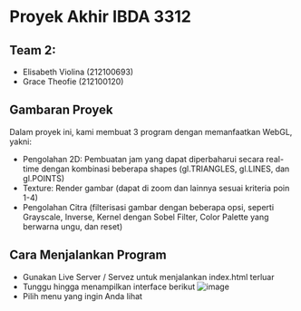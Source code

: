 # Proyek Akhir IBDA 3312
## Team 2:
- Elisabeth Violina (212100693)
- Grace Theofie (212100120)
  
## Gambaran Proyek
Dalam proyek ini, kami membuat 3 program dengan memanfaatkan WebGL, yakni:
- Pengolahan  2D: Pembuatan jam yang dapat diperbaharui secara real-time dengan kombinasi beberapa shapes (gl.TRIANGLES, gl.LINES, dan gl.POINTS)
- Texture: Render gambar (dapat di zoom dan lainnya sesuai kriteria poin 1-4)
- Pengolahan Citra (filterisasi gambar dengan beberapa opsi, seperti Grayscale, Inverse, Kernel dengan Sobel Filter, Color Palette yang berwarna ungu, dan reset)

## Cara Menjalankan Program
- Gunakan Live Server / Servez untuk menjalankan index.html terluar
- Tunggu hingga menampilkan interface berikut
  ![image](https://github.com/elisabethviolinaa/IBDA3312-Team2/assets/112562473/a32c3067-0454-4742-9335-7f1826e05e83)
- Pilih menu yang ingin Anda lihat
